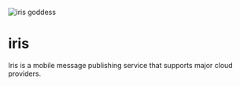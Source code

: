 ![iris goddess](https://i.imgur.com/n2qCYe9.jpg "Iris goddess")


# iris
Iris is a mobile message publishing service that supports major cloud providers.
